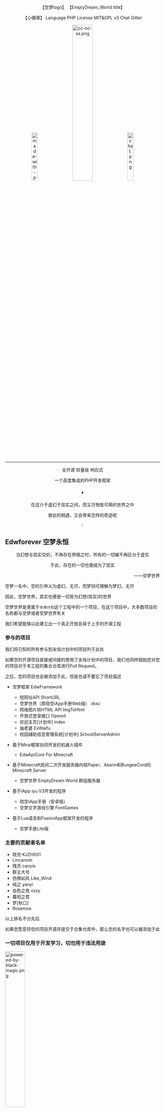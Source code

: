 <div align="center">
  
   【空梦logo】 【EmptyDream_World title】
  
   【小徽章】 Language PHP License MIT&GPL v3 Chat Gitter
   
<img src="https://icdn.7t5j.cn/2020/09/12/3b7a4d0cc69de.png" alt="made-with-pug.png" title="made-with-pug.png" width="20%" />
&ensp;
<img src="https://icdn.7t5j.cn/2020/09/12/a6f794a42dcb7.png" alt="cc-nc-sa.png" title="cc-nc-sa.png" width="36%" />
&ensp;
<img src="https://icdn.7t5j.cn/2020/09/12/652c75d23133c.png" alt="chat.png" title="chat.png" width="20%" />

   
---

<p>全开源 轻量级 响应式</p>
<p>一个高度集成的PHP开发框架</p>
<h3>†</h3>
<p>在这介于虚幻于现实之间，而又万物皆可萌的世界之中</p>
<p>彼此的相遇，又会带来怎样的奇迹呢</p>
<p>♢</p>

</div>

## Edwforever 空梦永恒
 
 
<div align="center">
<p>当幻想与现实交织，不再存在界限之时，所有的一切编不再区分于虚实</p>
<p>于此，存在的一切也便成为了现实</p>
</div>
<div align="right">
  <p>——空梦世界</p>
</div>


空梦一名中，空的引申义为虚幻、无尽，而梦则可理解为梦幻、无尽

因此，空梦世界，其实也便是一切皆为幻想(现实)的世界

空梦世界是隶属于```永恒计划```这个工程中的一个项目，在这个项目中，大多数项目的名称都与空梦或者空梦世界有关

我们希望能够以此建立出一个真正开放且易于上手的开源工程

### 参与的项目

我们将已知的所有参与到永恒计划中的项目列于此处

如果您的开源项目直接或间接的使用了永恒计划中的项目，我们也同样鼓励您对您的项目对于本工程的集合仓库进行Pull Request。

之后，您的项目也会被添加于此，但是也请不要忘了项目描述

- 空梦框架 EdwFramework
  - 短网址API ShortURL
  - 空梦世界（原晓空iApp手册Web版） xksc
  - 网络图片转HTML API ImgToHtml
  - 开放式登录接口 Openid
  - 欢迎主页[计划中] index
  - 抽老婆 ExWaifu
  - 校园辅助信息管理系统[计划中] SchoolServerAdmin
  
- 基于Mirai框架协同开发的机器人插件
  - EdwApiCore For Minecraft

- 基于Minecraft民间二次开发服务器内核Paper、Akarin和BungeeCord的Minecraft Server
  - 空梦世界 EmptyDream World 群组服务器
  
- 基于iApp iyu V3开发的程序
  - 晓空iApp手册（安卓版）
  - 空梦文字游戏引擎 FontGames

- 基于Lua语言和FusionApp框架开发的程序
  - 空梦手册Lite版
  
### 主要的贡献者名单

  - 晓空 KJZH001
  - Lincannm
  - 残页 canyie
  - 群主大号
  - 仿佛如风 Like_Wind
  - 纯之 yanyi
  - 血色之夜 xszy
  - 暮阳之君
  - 罗[秋口]
  - Rosemoe
  
以上排名不分先后

如果您愿意将您的项目开源并提交于合集仓库中，那么您的名字也可以被添加于此

### 一切项目仅用于开发学习，切勿用于违法用途

<img src="https://icdn.7t5j.cn/2020/09/12/d9b21d7ab971a.png" alt="powered-by-black-magic.png" title="powered-by-black-magic.png" width="36%" />
<br>
<img src="https://icdn.7t5j.cn/2020/09/12/93c4f701f8558.png" alt="0-percent-optimized.png" title="0-percent-optimized.png" width="20%" />
    
